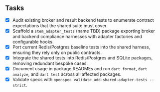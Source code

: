 ## Tasks
- [x] Audit existing broker and result backend tests to enumerate contract expectations that the shared suite must cover.
- [x] Scaffold a `stem_adapter_tests` (name TBD) package exporting broker and backend compliance harnesses with adapter factories and configurable hooks.
- [x] Port current Redis/Postgres baseline tests into the shared harness, ensuring they rely only on public contracts.
- [x] Integrate the shared tests into Redis/Postgres and SQLite packages, removing redundant bespoke cases.
- [x] Document usage in package READMEs and run `dart format`, `dart analyze`, and `dart test` across all affected packages.
- [x] Validate specs with `openspec validate add-shared-adapter-tests --strict`.
